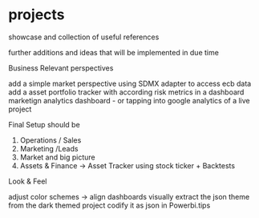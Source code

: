 # projects
showcase and collection of useful references

further additions and ideas that will be implemented in due time

Business Relevant perspectives

add a simple market perspective using SDMX adapter to access ecb data
add a asset portfolio tracker with according risk metrics in a dashboard 
marketign analytics dashboard - or tapping into google analytics of a live project

Final Setup should be 

1) Operations / Sales
2) Marketing /Leads
3) Market and big picture
4) Assets & Finance -> Asset Tracker using stock ticker + Backtests

Look & Feel

adjust color schemes -> align dashboards visually 
extract the json theme from the dark themed project
codify it as json in Powerbi.tips